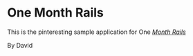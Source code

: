  # One Month Rails 

 This is the pinteresting sample application for One 
 [*Month Rails*](http://onemonthrails.com)

 By David  